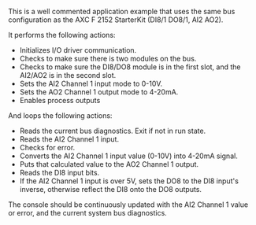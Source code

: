 
This is a well commented application example that uses the same bus configuration as the AXC F 2152 StarterKit (DI8/1 DO8/1, AI2 AO2).  

It performs the following actions:

* Initializes I/O driver communication.
* Checks to make sure there is two modules on the bus.
* Checks to make sure the DI8/DO8 module is in the first slot, and the AI2/AO2 is in the second slot.
* Sets the AI2 Channel 1 input mode to 0-10V.
* Sets the AO2 Channel 1 output mode to 4-20mA.
* Enables process outputs

And loops the following actions:

* Reads the current bus diagnostics. Exit if not in run state.
* Reads the AI2 Channel 1 input.
* Checks for error.
* Converts the AI2 Channel 1 input value (0-10V) into 4-20mA signal.
* Puts that calculated value to the AO2 Channel 1 output.
* Reads the DI8 input bits.
* If the AI2 Channel 1 input is over 5V, sets the DO8 to the DI8 input's inverse, otherwise reflect the DI8 onto the DO8 outputs.

The console should be continuously updated with the AI2 Channel 1 value or error, and the current system bus diagnostics.
